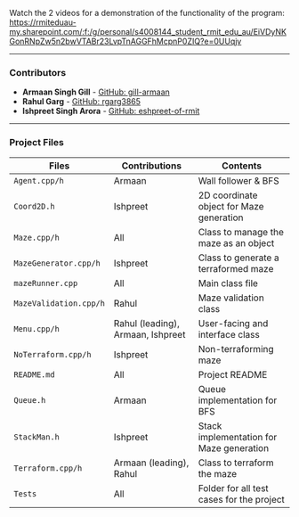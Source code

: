 Watch the 2 videos for a demonstration of the functionality of the program: https://rmiteduau-my.sharepoint.com/:f:/g/personal/s4008144_student_rmit_edu_au/EiVDyNKGonRNpZw5n2bwVTABr23LvpTnAGGFhMcpnP0ZIQ?e=0UUqjv

---

### Contributors
- **Armaan Singh Gill** - [GitHub: gill-armaan](https://github.com/gill-armaan)
- **Rahul Garg** - [GitHub: rgarg3865](https://github.com/rgarg3865)
- **Ishpreet Singh Arora** - [GitHub: eshpreet-of-rmit](https://github.com/eshpreet-of-rmit)

---

### Project Files

| **Files**             | **Contributions**                 | **Contents**                                 |
|-----------------------|-----------------------------------|----------------------------------------------|
| `Agent.cpp/h`         | Armaan                            | Wall follower & BFS                          |
| `Coord2D.h`           | Ishpreet                          | 2D coordinate object for Maze generation     |
| `Maze.cpp/h`          | All                               | Class to manage the maze as an object        |
| `MazeGenerator.cpp/h` | Ishpreet                          | Class to generate a terraformed maze         |
| `mazeRunner.cpp`      | All                               | Main class file                              |
| `MazeValidation.cpp/h`| Rahul                             | Maze validation class                        |
| `Menu.cpp/h`          | Rahul (leading), Armaan, Ishpreet | User-facing and interface class              |
| `NoTerraform.cpp/h`   | Ishpreet                          | Non-terraforming maze                        |
| `README.md`           | All                               | Project README                               |
| `Queue.h`             | Armaan                            | Queue implementation for BFS                 |
| `StackMan.h`          | Ishpreet                          | Stack implementation for Maze generation     |
| `Terraform.cpp/h`     | Armaan (leading), Rahul           | Class to terraform the maze                  |
| `Tests`               | All                               | Folder for all test cases for the project    |
